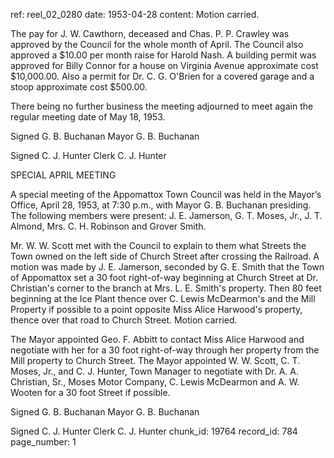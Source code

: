 ref: reel_02_0280
date: 1953-04-28
content: Motion carried.

The pay for J. W. Cawthorn, deceased and Chas. P. P. Crawley was approved by the Council for the whole month of April. The Council also approved a $10.00 per month raise for Harold Nash. A building permit was approved for Billy Connor for a house on Virginia Avenue approximate cost $10,000.00. Also a permit for Dr. C. G. O'Brien for a covered garage and a stoop approximate cost $500.00.

There being no further business the meeting adjourned to meet again the regular meeting date of May 18, 1953.

Signed G. B. Buchanan Mayor
G. B. Buchanan

Signed C. J. Hunter Clerk
C. J. Hunter

SPECIAL APRIL MEETING

A special meeting of the Appomattox Town Council was held in the Mayor’s Office, April 28, 1953, at 7:30 p.m., with Mayor G. B. Buchanan presiding. The following members were present: J. E. Jamerson, G. T. Moses, Jr., J. T. Almond, Mrs. C. H. Robinson and Grover Smith.

Mr. W. W. Scott met with the Council to explain to them what Streets the Town owned on the left side of Church Street after crossing the Railroad. A motion was made by J. E. Jamerson, seconded by G. E. Smith that the Town of Appomattox set a 30 foot right-of-way beginning at Church Street at Dr. Christian's corner to the branch at Mrs. L. E. Smith's property. Then 80 feet beginning at the Ice Plant thence over C. Lewis McDearmon's and the Mill Property if possible to a point opposite Miss Alice Harwood's property, thence over that road to Church Street. Motion carried.

The Mayor appointed Geo. F. Abbitt to contact Miss Alice Harwood and negotiate with her for a 30 foot right-of-way through her property from the Mill property to Church Street. The Mayor appointed W. W. Scott, C. T. Moses, Jr., and C. J. Hunter, Town Manager to negotiate with Dr. A. A. Christian, Sr., Moses Motor Company, C. Lewis McDearmon and A. W. Wooten for a 30 foot Street if possible.

Signed G. B. Buchanan Mayor
G. B. Buchanan

Signed C. J. Hunter Clerk
C. J. Hunter
chunk_id: 19764
record_id: 784
page_number: 1

